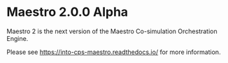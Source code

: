 # Maestro 2.0.0 Alpha
Maestro 2 is the next version of the Maestro Co-simulation Orchestration Engine.

Please see https://into-cps-maestro.readthedocs.io/ for more information.